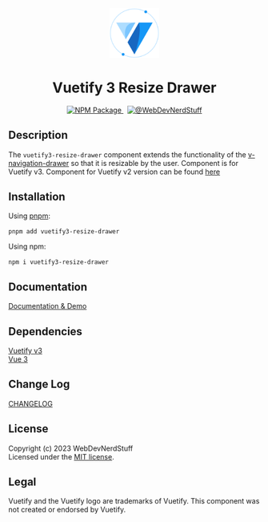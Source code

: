 
<p align="center">
  <img alt="Vuetify Logo" width="100" src="https://raw.githubusercontent.com/webdevnerdstuff/vuetify3-resize-drawer/main/src/assets/vuetify-logo-light-atom.svg">
</p>

<p>
  <h1 align="center">Vuetify 3 Resize Drawer</h1>
</p>

<p align="center">
  <a href="https://www.npmjs.com/package/vuetify3-resize-drawer">
    <img src="https://img.shields.io/npm/v/vuetify3-resize-drawer?color=1867c0&logo=npm" alt="NPM Package">
  </a>
  &nbsp;
  <a href="https://github.com/webdevnerdstuff/vuetify3-resize-drawer">
    <img src="https://img.shields.io/badge/GitHub-WebDevNerdStuff-brightgreen.svg?logo=github" alt="@WebDevNerdStuff">
  </a>
</p>


## Description

The `vuetify3-resize-drawer` component extends the functionality of the [v-navigation-drawer](https://vuetifyjs.com/en/components/navigation-drawers/) so that it is resizable by the user. Component is for Vuetify v3. Component for Vuetify v2 version can be found [here](https://github.com/webdevnerdstuff/vuetify-resize-drawer)


## Installation
 
Using [pnpm](https://pnpm.io/):
```
pnpm add vuetify3-resize-drawer
```

Using npm:
```
npm i vuetify3-resize-drawer
```
 
## Documentation
 
[Documentation & Demo](https://webdevnerdstuff.github.io/vuetify3-resize-drawer/)

## Dependencies
 
[Vuetify v3](https://vuetifyjs.com/)  
[Vue 3](hhttps://vuejs.org/)


## Change Log
 
[CHANGELOG](https://github.com/webdevnerdstuff/vuetify3-resize-drawer/blob/master/CHANGELOG.md)


## License

Copyright (c) 2023 WebDevNerdStuff  
Licensed under the [MIT license](https://github.com/webdevnerdstuff/vuetify3-resize-drawer/blob/master/LICENSE.md).


## Legal

Vuetify and the Vuetify logo are trademarks of Vuetify. This component was not created or endorsed by Vuetify.
